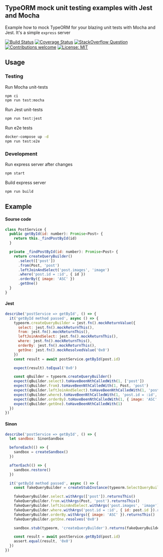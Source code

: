 ## TypeORM mock unit testing examples with Jest and Mocha

Example how to mock TypeORM for your blazing unit tests with Mocha and Jest.
It's a simple `express` server

[![Build Status][travis-image]][travis-url]
[![Coverage Status][coveralls-image]][coveralls-url]
[![StackOverflow Question][so-image]][so-url]
[![Contributions welcome][pr-image]][pr-url]
[![License: MIT][license-image]][license-url]

## Usage

### Testing

Run Mocha unit-tests

```sh
npm ci
npm run test:mocha
```

Run Jest unit-tests

```sh
npm run test:jest
```

Run e2e tests

```sh
docker-compose up -d
npm run test:e2e
```

### Development

Run express server after changes

```sh
npm start
```

Build express server

```sh
npm run build
```

## Example

#### Sourse code
```js
class PostService {
  public getById(id: number): Promise<Post> {
    return this._findPostById(id)
  }

  private _findPostById(id: number): Promise<Post> {
    return createQueryBuilder()
      .select(['post'])
      .from(Post, 'post')
      .leftJoinAndSelect('post.images', 'image')
      .where('post.id = :id', { id })
      .orderBy({ image: 'ASC' })
      .getOne()
  }
}
```

#### Jest
```js
describe('postService => getById', () => {
  it('getById method passed', async () => {
    typeorm.createQueryBuilder = jest.fn().mockReturnValue({
      select: jest.fn().mockReturnThis(),
      from: jest.fn().mockReturnThis(),
      leftJoinAndSelect: jest.fn().mockReturnThis(),
      where: jest.fn().mockReturnThis(),
      orderBy: jest.fn().mockReturnThis(),
      getOne: jest.fn().mockResolvedValue('0x0')
    })
    const result = await postService.getById(post.id)

    expect(result).toEqual('0x0')

    const qBuilder = typeorm.createQueryBuilder()
    expect(qBuilder.select).toHaveBeenNthCalledWith(1, ['post'])
    expect(qBuilder.from).toHaveBeenNthCalledWith(1, Post, 'post')
    expect(qBuilder.leftJoinAndSelect).toHaveBeenNthCalledWith(1, 'post.images', 'image')
    expect(qBuilder.where).toHaveBeenNthCalledWith(1, 'post.id = :id', { id: post.id })
    expect(qBuilder.orderBy).toHaveBeenNthCalledWith(1, { image: 'ASC' })
    expect(qBuilder.getOne).toHaveBeenNthCalledWith(1)
  })
})
```

#### Sinon
```js
describe('postService => getById', () => {
  let sandbox: SinonSandbox

  beforeEach(() => {
    sandbox = createSandbox()
  })

  afterEach(() => {
    sandbox.restore()
  })

  it('getById method passed', async () => {
    const fakeQueryBuilder = createStubInstance(typeorm.SelectQueryBuilder)

    fakeQueryBuilder.select.withArgs(['post']).returnsThis()
    fakeQueryBuilder.from.withArgs(Post, 'post').returnsThis()
    fakeQueryBuilder.leftJoinAndSelect.withArgs('post.images', 'image').returnsThis()
    fakeQueryBuilder.where.withArgs('post.id = :id', { id: post.id }).returnsThis()
    fakeQueryBuilder.orderBy.withArgs({ image: 'ASC' }).returnsThis()
    fakeQueryBuilder.getOne.resolves('0x0')

    sandbox.stub(typeorm, 'createQueryBuilder').returns(fakeQueryBuilder as any)

    const result = await postService.getById(post.id)
    assert.equal(result, '0x0')
  })
})
```

[travis-image]: https://travis-ci.org/yegorzaremba/typeorm-mock-unit-testing-example.svg?branch=master
[travis-url]: https://travis-ci.org/yegorzaremba/typeorm-mock-unit-testing-example
[coveralls-image]: https://coveralls.io/repos/github/YegorZaremba/typeorm-mock-unit-testing-example/badge.svg?branch=master
[coveralls-url]: https://coveralls.io/github/YegorZaremba/typeorm-mock-unit-testing-example?branch=master
[so-image]: https://img.shields.io/badge/StackOverflow-Question-green.svg
[so-url]: https://stackoverflow.com/q/51482701/10432429
[pr-image]: https://img.shields.io/badge/contributions-welcome-brightgreen.svg?style=flat
[pr-url]: https://github.com/yegorzaremba/typeorm-mock-unit-testing-example/issues
[license-image]: https://img.shields.io/badge/License-MIT-yellow.svg
[license-url]: https://opensource.org/licenses/MIT

